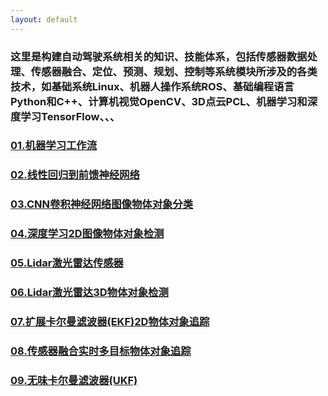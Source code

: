 ```yaml
---
layout: default
---
```


### 这里是构建自动驾驶系统相关的知识、技能体系，包括传感器数据处理、传感器融合、定位、预测、规划、控制等系统模块所涉及的各类技术，如基础系统Linux、机器人操作系统ROS、基础编程语言Python和C++、计算机视觉OpenCV、3D点云PCL、机器学习和深度学习TensorFlow、、、

### [01.机器学习工作流](./docs/01.机器学习工作流.html)
### [02.线性回归到前馈神经网络](./docs/02.线性回归到前馈神经网络.html)
### [03.CNN卷积神经网络图像物体对象分类](./docs/03.CNN卷积神经网络图像物体对象分类.html)
### [04.深度学习2D图像物体对象检测](./docs/04.深度学习2D图像物体对象检测.html)
### [05.Lidar激光雷达传感器](./docs/05.Lidar激光雷达传感器.html)
### [06.Lidar激光雷达3D物体对象检测](./docs/06.Lidar激光雷达3D物体对象检测.html)
### [07.扩展卡尔曼滤波器(EKF)2D物体对象追踪](./docs/07.扩展卡尔曼滤波器(EKF)2D物体对象追踪.html)
### [08.传感器融合实时多目标物体对象追踪](./docs/08.传感器融合实时多目标物体对象追踪.html)
### [09.无味卡尔曼滤波器(UKF)](./docs/09.无味卡尔曼滤波器(UKF).html)

